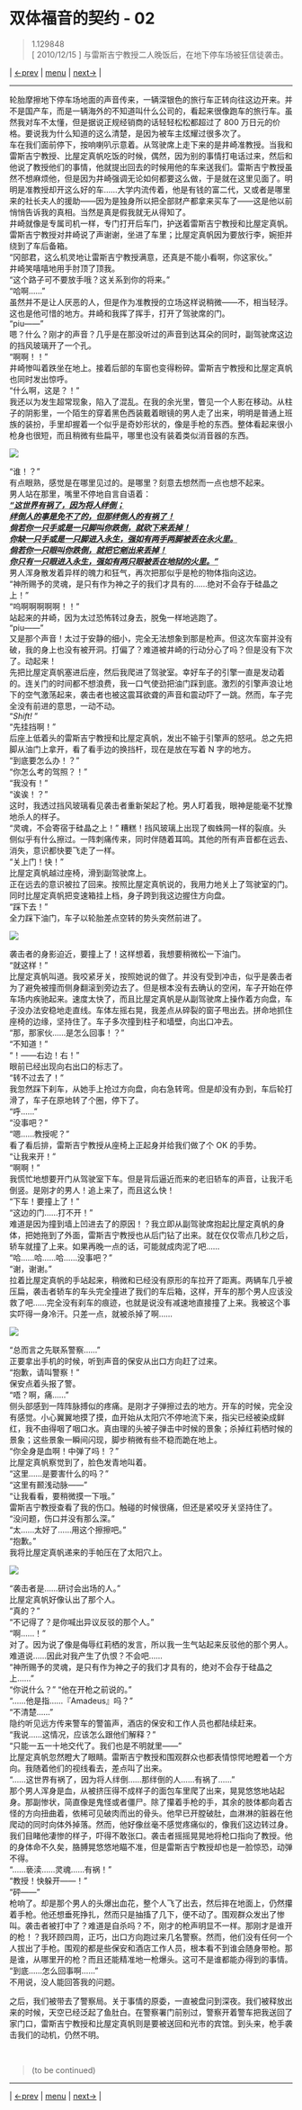 # 双体福音的契约 - 02
> 1.129848  
> [ 2010/12/15 ] 与雷斯吉宁教授二人晚饭后，在地下停车场被狂信徒袭击。  

| [←prev](./0019) | [menu](../) | [next→](./0021) |

---

轮胎摩擦地下停车场地面的声音传来，一辆深银色的旅行车正转向往这边开来。并不是国产车，而是一辆海外的不知道叫什么公司的，看起来很像跑车的旅行车。虽然我对车不太懂，但是据说正规经销商的话轻轻松松都超过了 800 万日元的价格。要说我为什么知道的这么清楚，是因为被车主炫耀过很多次了。  
车在我们面前停下，按响喇叭示意着。从驾驶席上走下来的是井崎准教授。当我和雷斯吉宁教授、比屋定真帆吃饭的时候，偶然，因为别的事情打电话过来，然后和他说了教授他们的事情，他就提出回去的时候用他的车来送我们。雷斯吉宁教授虽然不想麻烦他，但是因为井崎强调无论如何都要这么做，于是就在这里见面了。明明是准教授却开这么好的车……大学内流传着，他是有钱的富二代，又或者是哪里来的社长夫人的援助——因为是独身所以把全部财产都拿来买车了——这是他以前悄悄告诉我的真相。当然是真是假我就无从得知了。  
井崎就像是专属司机一样，专门打开后车门，护送着雷斯吉宁教授和比屋定真帆。雷斯吉宁教授对井崎说了声谢谢，坐进了车里；比屋定真帆因为要放行李，婉拒并绕到了车后备箱。  
“冈部君，这么机灵地让雷斯吉宁教授满意，还真是不能小看啊，你这家伙。”  
井崎笑嘻嘻地用手肘顶了顶我。  
“这个路子可不要放手哦？这关系到你的将来。”  
“哈啊……”  
虽然并不是让人厌恶的人，但是作为准教授的立场这样说稍微——不，相当轻浮。这也是他可惜的地方。井崎和我挥了挥手，打开了驾驶席的门。  
“piu——”  
嗯？什么？刚才的声音？几乎是在那没听过的声音到达耳朵的同时，副驾驶席这边的挡风玻璃开了一个孔。  
“啊啊！！”  
井崎惨叫着跌坐在地上。接着后部的车窗也变得粉碎。雷斯吉宁教授和比屋定真帆也同时发出惊呼。  
“什么啊，这是？！”  
我还以为发生超常现象，陷入了混乱。在我的余光里，瞥见一个人影在移动。从柱子的阴影里，一个陌生的穿着黑色西装戴着眼镜的男人走了出来，明明是普通上班族的装扮，手里却握着一个似乎是奇妙形状的，像是手枪的东西。整体看起来很小枪身也很短，而且稍微有些扁平，哪里也没有装着类似消音器的东西。  

![](../static/image/0020-1.png)

“谁！？”  
有点眼熟，感觉是在哪里见过的。是哪里？刻意去想然而一点也想不起来。  
男人站在那里，嘴里不停地自言自语着：  
<abbr title="引自马太福音 18:718:8">
***“这世界有祸了，因为将人绊倒；  
绊倒人的事是免不了的，但那绊倒人的有祸了！  
倘若你一只手或是一只脚叫你跌倒，就砍下来丢掉！  
你缺一只手或是一只脚进入永生，强如有两手两脚被丢在永火里。  
倘若你一只眼叫你跌倒，就把它剜出来丢掉！  
你只有一只眼进入永生，强如有两只眼被丢在地狱的火里。”***  
</abbr>
男人浑身散发着异样的魄力和狂气，再次把那似乎是枪的物体指向这边。  
“神所赐予的灵魂，是只有作为神之子的我们才具有的……绝对不会存于硅晶之上！”  
“呜啊啊啊啊啊！！”  
站起来的井崎，因为太过恐怖转过身去，脱兔一样地逃跑了。  
“piu——”  
又是那个声音！太过于安静的细小，完全无法想象到那是枪声。但这次车窗并没有破，我的身上也没有被开洞。打偏了？难道被井崎的行动分心了吗？但是没有下次了。动起来！  
先把比屋定真帆塞进后座，然后我爬进了驾驶室。幸好车子的引擎一直是发动着的。连关门的时间都不想浪费，我一口气使劲把油门踩到底。激烈的引擎声浪让地下的空气激荡起来，袭击者也被这震耳欲聋的声音和震动吓了一跳。然而，车子完全没有前进的意思，一动不动。  
“*Shift!* ”  
“先挂挡啊！”  
后座上低着头的雷斯吉宁教授和比屋定真帆，发出不输于引擎声的怒吼。总之先把脚从油门上拿开，看了看手边的换挡杆，现在是放在写着 N 字的地方。  
“到底要怎么办！？”  
“你怎么考的驾照？！”  
“我没有！”  
“诶诶！？”  
这时，我透过挡风玻璃看见袭击者重新架起了枪。男人盯着我，眼神是能毫不犹豫地杀人的样子。  
“灵魂，不会寄宿于硅晶之上！”
糟糕！挡风玻璃上出现了蜘蛛网一样的裂痕。头侧似乎有什么擦过。一阵刺痛传来，同时伴随着耳鸣。其他的所有声音都在远去、消失，意识都快要飞走了一样。  
“关上门！快！”  
比屋定真帆越过座椅，滑到副驾驶席上。  
正在远去的意识被拉了回来。按照比屋定真帆说的，我用力地关上了驾驶室的门。同时比屋定真帆把变速箱挂上档，身子跨到我这边握住方向盘。  
“踩下去！”  
全力踩下油门，车子以轮胎差点空转的势头突然前进了。  

![](../static/image/0020-2.png)

袭击者的身影迫近，要撞上了！这样想着，我想要稍微松一下油门。  
“就这样！”  
比屋定真帆叫道。我咬紧牙关，按照她说的做了。并没有受到冲击，似乎是袭击者为了避免被撞而侧身翻滚到旁边去了。但是根本没有去确认的空闲，车子开始在停车场内疾驰起来。速度太快了，而且比屋定真帆是从副驾驶席上操作着方向盘，车子没办法安稳地走直线。车体左摇右晃，我差点从碎裂的窗子甩出去。拼命地抓住座椅的边缘，坚持住了。车子多次撞到柱子和墙壁，向出口冲去。  
“那，那家伙……是怎么回事！？”  
“不知道！”  
“！——右边！右！”  
眼前已经出现向右出口的标志了。  
“转不过去了！”  
我忽然踩下刹车，从她手上抢过方向盘，向右急转弯。但是却没有办到，车后轮打滑了，车子在原地转了个圈，停下了。  
“呼……”  
“没事吧？”  
“嗯……教授呢？”  
看了看后排，雷斯吉宁教授从座椅上正起身并给我们做了个 OK 的手势。  
“让我来开！”  
“啊啊！”  
我慌忙地想要开门从驾驶室下车。但是背后逼近而来的老旧轿车的声音，让我汗毛倒竖。是刚才的男人！追上来了，而且这么快！  
“下车！要撞上了！”  
“这边的门……打不开！”  
难道是因为撞到墙上凹进去了的原因！？我立即从副驾驶席抱起比屋定真帆的身体，把她拖到了外面，雷斯吉宁教授也从后门钻了出来。就在仅仅零点几秒之后，轿车就撞了上来。如果再晚一点的话，可能就成肉泥了吧……  
“哈……哈……哈……没事吧？”  
“谢，谢谢。”  
拉着比屋定真帆的手站起来，稍微和已经没有原形的车拉开了距离。两辆车几乎被压扁，袭击者轿车的车头完全撞进了我们的车后箱，这样，开车的那个男人应该没救了吧……完全没有刹车的痕迹，也就是说没有减速地直接撞了上来。我被这个事实吓得一身冷汗。只差一点，就被杀掉了啊……  

![](../static/image/0020-3.png)

“总而言之先联系警察……”  
正要拿出手机的时候，听到声音的保安从出口方向赶了过来。  
“抱歉，请叫警察！”  
保安点着头报了警。  
“唔？啊，痛……”  
侧头部感到一阵阵脉搏似的疼痛。是刚才子弹擦过去的地方。开车的时候，完全没有感觉。小心翼翼地摸了摸，血开始从太阳穴不停地流下来，指尖已经被染成鲜红，我不由得咽了咽口水。真由理的头被子弹击中时候的景象；杀掉红莉栖时候的景象；这些景象一瞬间闪现，脚步稍微有些不稳而跪在地上。  
“你全身是血啊！中弹了吗！？”  
比屋定真帆察觉到了，脸色发青地叫着。  
“这里……是要害什么的吗？”  
“这里有颞浅动脉——”  
“让我看看，要稍微摸一下哦。”  
雷斯吉宁教授查看了我的伤口。触碰的时候很痛，但还是紧咬牙关坚持住了。  
“没问题，伤口并没有那么深。”  
“太……太好了……用这个擦擦吧。”  
“抱歉。”  
我将比屋定真帆递来的手帕压在了太阳穴上。  

![](../static/image/0020-4.png)

“袭击者是……研讨会出场的人。”  
比屋定真帆好像认出了那个人。  
“真的？”  
“不记得了？是你喊出异议反驳的那个人。”  
“啊……！”  
对了。因为说了像是侮辱红莉栖的发言，所以我一生气站起来反驳他的那个男人。难道说……因此对我产生了仇恨？不会吧……  
“神所赐予的灵魂，是只有作为神之子的我们才具有的，绝对不会存于硅晶之上……”  
“你说什么？”
“他在开枪之前说的。”  
“……他是指……『Amadeus』吗？”  
“不清楚……”  
隐约听见远方传来警车的警笛声，酒店的保安和工作人员也都陆续赶来。  
“我说……这情况，应该怎么跟他们解释？”  
“只能一五一十地交代了。我们也是不明就里——”  
比屋定真帆忽然瞪大了眼睛。雷斯吉宁教授和围观群众也都表情惊愕地瞪着一个方向。我随着他们的视线看去，差点叫了出来。  
“……这世界有祸了，因为将人绊倒……那绊倒的人……有祸了……”  
那个男人浑身是血，从被挤压得不成样子的面包车里爬了出来，晃晃悠悠地站起身。那副惨状，简直像是鬼怪或者僵尸。除了攥着手枪的手，其余的肢体都向着古怪的方向扭曲着，依稀可见破肉而出的骨头。他早已开膛破肚，血淋淋的脏器在他爬动的同时向体外掉落。然而，他好像丝毫不感觉疼痛似的，像我们这边转过身。我们目睹他凄惨的样子，吓得不敢张口。袭击者摇摇晃晃地将枪口指向了教授。他的身体命不久矣，胳膊晃悠悠地瞄不准，但是雷斯吉宁教授却也是一脸惊恐，动弹不得。  
“……亵渎……灵魂……有祸！”  
“教授！快躲开——！”  
“砰——”  
枪响了。却是那个男人的头爆出血花，整个人飞了出去，然后摔在地面上，仍然攥着手枪。他还想垂死挣扎，然而只是抽搐了几下，便不动了。围观群众发出了惨叫。袭击者被打中了？难道是自杀吗？不，刚才的枪声明显不一样。那刚才是谁开的枪！？我环顾四周，正巧，出口方向跑过来几名警察。然而，他们没有任何一个人拔出了手枪。围观的都是些保安和酒店工作人员，根本看不到谁会随身带枪。那是谁，从哪里开的枪？而且还能精准地一枪爆头。这可不是谁都能办得到的事情。  
“到底……怎么回事啊……”  
不用说，没人能回答我的问题。  

之后，我们被带去了警察局。关于事情的原委，一直被盘问到深夜。我们被释放出来的时候，天空已经泛起了鱼肚白。在警察署门前别过，警察开着警车把我送回了家门口，雷斯吉宁教授和比屋定真帆则是要被送回和光市的宾馆。到头来，枪手袭击我们的动机，仍然不明。  


<br/>

> (to be continued)
---

| [←prev](./0019) | [menu](../) | [next→](./0021) |
